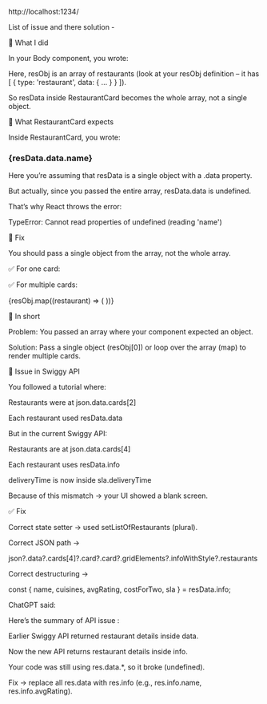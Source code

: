 
http://localhost:1234/

List of issue and there solution -

🔹 What I did

In your Body component, you wrote:

<RestaurantCard resData={resObj} />


Here, resObj is an array of restaurants (look at your resObj definition – it has [ { type: 'restaurant', data: { … } } ]).

So resData inside RestaurantCard becomes the whole array, not a single object.

🔹 What RestaurantCard expects

Inside RestaurantCard, you wrote:

<h3>{resData.data.name}</h3>


Here you’re assuming that resData is a single object with a .data property.

But actually, since you passed the entire array, resData.data is undefined.

That’s why React throws the error:

TypeError: Cannot read properties of undefined (reading 'name')

🔹 Fix

You should pass a single object from the array, not the whole array.

✅ For one card:

<RestaurantCard resData={resObj[0]} />


✅ For multiple cards:

{resObj.map((restaurant) => (
  <RestaurantCard key={restaurant.data.id} resData={restaurant} />
))}

🔹 In short

Problem: You passed an array where your component expected an object.

Solution: Pass a single object (resObj[0]) or loop over the array (map) to render multiple cards.


🚨 Issue in Swiggy API

You followed a tutorial where:

Restaurants were at json.data.cards[2]

Each restaurant used resData.data

But in the current Swiggy API:

Restaurants are at json.data.cards[4]

Each restaurant uses resData.info

deliveryTime is now inside sla.deliveryTime

Because of this mismatch → your UI showed a blank screen.

✅ Fix

Correct state setter → used setListOfRestaurants (plural).

Correct JSON path →

json?.data?.cards[4]?.card?.card?.gridElements?.infoWithStyle?.restaurants


Correct destructuring →

const { name, cuisines, avgRating, costForTwo, sla } = resData.info;

ChatGPT said:

Here’s the summary of API issue :

Earlier Swiggy API returned restaurant details inside data.

Now the new API returns restaurant details inside info.

Your code was still using res.data.*, so it broke (undefined).

Fix → replace all res.data with res.info (e.g., res.info.name, res.info.avgRating).

